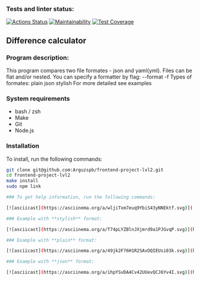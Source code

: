  ### Tests and linter status:
[![Actions Status](https://github.com/Arguzspb/frontend-project-lvl2/workflows/hexlet-check/badge.svg)](https://github.com/Arguzspb/frontend-project-lvl2/actions)
[![Maintainability](https://api.codeclimate.com/v1/badges/d7b2d993d23cca8b991b/maintainability)](https://codeclimate.com/github/Arguzspb/frontend-project-lvl2/maintainability)
[![Test Coverage](https://api.codeclimate.com/v1/badges/d7b2d993d23cca8b991b/test_coverage)](https://codeclimate.com/github/Arguzspb/frontend-project-lvl2/test_coverage)

## Difference calculator

### Program description:

This program compares two file formates - json and yaml(yml). Files can be flat and/or nested. You can specify a formatter by flag:
--format
-f
Types of formates:
plain
json
stylish
For more detailed see examples

### System requirements

- bash / zsh
- Make
- Git
- Node.js

### Installation

To install, run the following commands:

```bash
git clone git@github.com:Arguzspb/frontend-project-lvl2.git
cd frontend-project-lvl2
make install
sudo npm link

### To get help information, run the following commands:

[![asciicast](https://asciinema.org/a/wljiTxm7euq9YbiS43yNNEktf.svg)]( https://asciinema.org/a/wljiTxm7euq9YbiS43yNNEktf)

### Example with **stylish** format:

[![asciicast](https://asciinema.org/a/T74pLYZBlnJXjmrd9a1PJGvqP.svg)](https://asciinema.org/a/T74pLYZBlnJXjmrd9a1PJGvqP)

### Example with **plain** format:

[![asciicast](https://asciinema.org/a/49jk2F76H1R2SAvDQIEUsi03k.svg)](https://asciinema.org/a/49jk2F76H1R2SAvDQIEUsi03k)

### Example with **json** format:

[![asciicast](https://asciinema.org/a/ihpYSvDA4Cv42UUevQCJ6Yv4I.svg)](https://asciinema.org/a/ihpYSvDA4Cv42UUevQCJ6Yv4I)